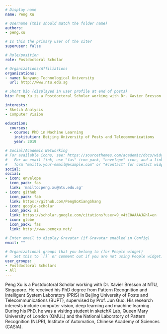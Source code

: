 ```yaml
---
# Display name
name: Peng Xu

# Username (this should match the folder name)
authors:
- peng.xu

# Is this the primary user of the site?
superuser: false

# Role/position
role: Postdoctoral Scholar

# Organizations/Affiliations
organizations:
- name: Nanyang Technological University
  url: http://www.ntu.edu.sg

# Short bio (displayed in user profile at end of posts)
bio: Peng Xu is a Postdoctoral Scholar working with Dr. Xavier Bresson at NTU, Singapore.

interests:
- Sketch Analysis
- Computer Vision

education:
  courses:
  - course: PhD in Machine Learning
    institution: Beijing University of Posts and Telecommunications
    year: 2019

# Social/Academic Networking
# For available icons, see: https://sourcethemes.com/academic/docs/widgets/#icons
#   For an email link, use "fas" icon pack, "envelope" icon, and a link in the
#   form "mailto:your-email@example.com" or "#contact" for contact widget.
social:
social:
- icon: envelope
  icon_pack: fas
  link: 'mailto:peng.xu@ntu.edu.sg'
- icon: github
  icon_pack: fab
  link: https://github.com/PengBoXiangShang
- icon: google-scholar
  icon_pack: ai
  link: https://scholar.google.com/citations?user=9_v4tC0AAAAJ&hl=en
- icon: globe
  icon_pack: fas
  link: http://www.pengxu.net/

# Enter email to display Gravatar (if Gravatar enabled in Config)
email: ""
  
# Organizational groups that you belong to (for People widget)
#   Set this to `[]` or comment out if you are not using People widget.  
user_groups:
- Postdoctoral Scholars
- All
---
```


Peng Xu is a Postdoctoral Scholar working with Dr. Xavier Bresson at NTU, Singapore. He received his PhD degree from Pattern Recognition and Intelligent System Laboratory (PRIS) in Beijing University of Posts and Telecommunications (BUPT), supervised by Prof. Jun Guo. His research interests include computer vision, deep learning and machine learning.
During his PhD, he was a visiting student in sketchX Lab, Queen Mary University of London (QMUL) and the National Laboratory of Pattern Recognition (NLPR), Institute of Automation, Chinese Academy of Sciences (CASIA).
